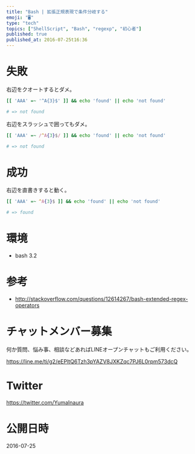```yaml
---
title: "Bash | 拡張正規表現で条件分岐する"
emoji: "🖥"
type: "tech"
topics: ["ShellScript", "Bash", "regexp", "初心者"]
published: true
published_at: 2016-07-25t16:36
---
```


# 失敗

右辺をクオートするとダメ。

```bash
[[ 'AAA' =~ '^A{3}$' ]] && echo 'found' || echo 'not found'

# => not found
```

右辺をスラッシュで囲ってもダメ。

```bash
[[ 'AAA' =~ /^A{3}$/ ]] && echo 'found' || echo 'not found'

# => not found
```

# 成功

右辺を直書きすると動く。

```bash
[[ 'AAA' =~ ^A{3}$ ]] && echo 'found' || echo 'not found'

# => found
```

# 環境

- bash 3.2

# 参考

- http://stackoverflow.com/questions/12614267/bash-extended-regex-operators








<!-- Update From Qiita API -->

# チャットメンバー募集


何か質問、悩み事、相談などあればLINEオープンチャットもご利用ください。

https://line.me/ti/g2/eEPltQ6Tzh3pYAZV8JXKZqc7PJ6L0rpm573dcQ





# Twitter


https://twitter.com/YumaInaura


<!-- Update From Qiita API -->



# 公開日時

2016-07-25
